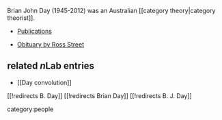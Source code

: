 Brian John Day (1945-2012) was an Australian [[category theory|category theorist]].

* [Publications](http://maths.mq.edu.au/~street/Day.pub.html)

* [Obituary by Ross Street](https://www.austms.org.au/Publ/Gazette/2013/May13/Day.pdf)

## related $n$Lab entries


* [[Day convolution]]

[[!redirects B. Day]]
[[!redirects Brian Day]]
[[!redirects B. J. Day]]

category:people